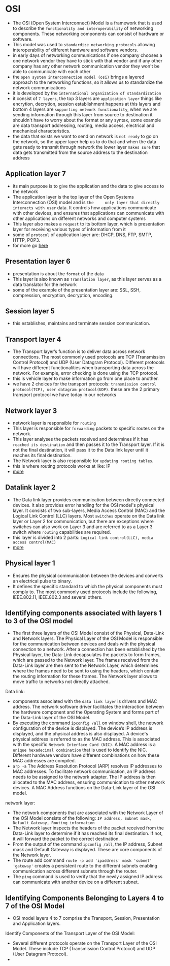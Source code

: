 # OSI

- The OSI (Open System Interconnect) Model is a framework that is used to describe the `functionality and interoperability` of networking components. These networking components can consist of hardware or software.
- This model was used to `standardize networking protocols` allowing interoperability of different hardware and software vendors.
- in early days of networking communications if one company chooses a one network vendor they have to stick with that vendor and if any other company has any other network communication vendor they won't be able to communicate with each other
- the `open system interconnection model (osi)` brings a layered approach to the networking functions, so it allows us to standardize the network communications
- it is developed by the `international organization of standardization`
- it consist of `7 layers`, the top 3 layers are `application layer` things like encrytion, decrytion, session establishment happens at this layers and bottom 4 layers are `supporting network functionality`, when we are sending information through this layer from source to destination it shouldn't have to worry about the format or any syntax, some example are data transport addressing, routing, media access, electrical and mechanical characteristics.
- the data that exists we want to send on network is `not ready` to go on the network, so the upper layer help us to do that and when the data gets ready to transmit through network the lower layer `makes sure` that data gets transmitted from the source address to the destination address

## Application layer 7

- its main purpose is to give the application and the data to give access to the network
- The application layer is the top layer of the Open Systems Interconnection (OSI) model and is `the     only layer that directly interacts with user` data. It controls how applications communicate with other devices, and ensures that applications can communicate with other applications on different networks and computer systems
- This layer also makes a `request` to its bottom layer, which is presentation layer for receiving various types of information from it
- some of `protocol` of application layer are: DHCP, DNS, FTP, SMTP, HTTP, POP3.
- for more go [here](https://www.geeksforgeeks.org/application-layer-in-osi-model/)

## Presentation layer 6

- presentation is about the `format` of the data
- This layer is also known as `Translation layer`, as this layer serves as a data translator for the network
- some of the example of the presentation layer are: SSL, SSH, compression, encryption, decryption, encoding.

## Session layer 5

- this establishes, maintains and terminate session communication.

## Transport layer 4

- The Transport layer’s function is to deliver data across network connections. The most commonly used protocols are TCP (Transmission Control Protocol) and UDP (User Datagram Protocol). Different protocols will have different functionalities when transporting data across the network. For example, error checking is done using the TCP protocol.
- this is vehicle layer to make information go from one place to another.
- we have 2 choices for the transport protocols: `transmission control protocol(TCP), user datagram protocol(UDP)`. these are the 2 primary transport protocol we have today in our networks

## Network layer 3

- network layer is responsible for `routing`
- This layer is responsible for `forwarding` packets to specific routes on the network.
- This layer analyses the packets received and determines if it has `reached its destination` and then passes it to the Transport layer. If it is not the final destination, it will pass it to the Data link layer until it reaches its final destination.
- The Network layer is also responsible for `updating routing tables`.
- this is where routing protocols works at like: IP
- [more](https://www.geeksforgeeks.org/network-layer-services-packetizing-routing-and-forwarding/)

## Datalink layer 2

- The Data link layer provides communication between directly connected devices. It also provides error handling for the OSI model's physical layer. It consists of two sub-layers, Media Access Control (MAC) and the Logical Link Control (LLC) layers. Most `switches` operate on the Data link layer or Layer 2 for communication, but there are exceptions where switches can also work on Layer 3 and are referred to as a Layer 3 switch where `routing` capabilities are required.
- this layer is divided into 2 parts: `Logical link control(LLC), media access control(MAC)`
- [more](https://www.geeksforgeeks.org/data-link-layer/)

## Physical layer 1

- Ensures the physical communication between the devices and converts an electrical pulse to binary.
- It defines the specific standard to which the physical components must comply to. The most commonly used protocols include the following, IEEE.802.11, IEEE.802.3 and several others.

## Identifying components associated with layers 1 to 3 of the OSI model

- The first three layers of the OSI Model consist of the Physical, Data-Link and Network layers. The Physical Layer of the OSI Model is responsible for the communication between devices and deals with the physical connection to a network. After a connection has been established by the Physical layer, the Data-Link decapsulates the packets to form frames, which are passed to the Network layer. The frames received from the Data-Link layer are then sent to the Network Layer, which determines where the frames need to be sent to using the headers, which contain the routing information for these frames. The Network layer allows to move traffic to networks not directly attached.

Data link:

- components associated with the `data link layer` is drivers and MAC address. The network software driver facilitates the interaction between the hardware component and the Operating System and forms part of the Data-Link layer of the OSI Model.
- By executing the command `ipconfig /all` on window shell, the network configuration of the device is displayed. The device’s IP address is displayed, and the physical address is also displayed. A device's physical address is referred to as the MAC address. This is associated with the specific `Network Interface Card (NIC)`. A MAC address is a `unique hexadecimal combination` that is used to identify the NIC. Different hardware vendors have different combinations on how these MAC addresses are compiled.
- `arp -a` The Address Resolution Protocol (ARP) resolves IP addresses to MAC addresses. To facilitate network communication, an IP address needs to be assigned to the network adapter. The IP address is then allocated to the MAC address, ensuring communication to other network devices. A MAC Address functions on the Data-Link layer of the OSI model.

network layer:

- The network components that are associated with the Network Layer of the OSI Model consists of the following: `IP address, Subnet mask, Default Gateway, Routing information`
- The Network layer inspects the headers of the packet received from the Data-Link layer to determine if it has reached its final destination. If not, it will forward the packet to the correct destination.
- From the output of the command `ipconfig /all`, the IP address, Subnet mask and Default Gateway is displayed. These are core components of the Network layer.
- The route add command `route -p add 'ipaddress' mask 'subnet' 'gateway'` creates a persistent route to the different subnets enabling communication across different subnets through the router.
- The `ping` command is used to verify that the newly assigned IP address can communicate with another device on a different subnet.

## Identifying Components Belonging to Layers 4 to 7 of the OSI Model

- OSI model layers 4 to 7 comprise the Transport, Session, Presentation and Application layers.

Identify Components of the Transport Layer of the OSI Model:

- Several different protocols operate on the Transport Layer of the OSI Model. These include TCP (Transmission Control Protocol) and UDP (User Datagram Protocol).
- 
